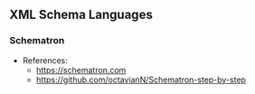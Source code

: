 
## XML Schema Languages

### Schematron
- References:
    - https://schematron.com
    - https://github.com/octavianN/Schematron-step-by-step

